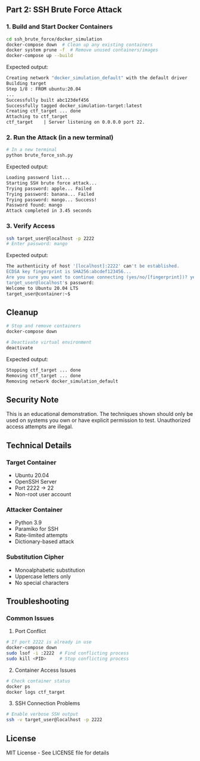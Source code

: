 ## Part 2: SSH Brute Force Attack

### 1. Build and Start Docker Containers

```bash
cd ssh_brute_force/docker_simulation
docker-compose down  # Clean up any existing containers
docker system prune -f  # Remove unused containers/images
docker-compose up --build
```

Expected output:
```bash
Creating network "docker_simulation_default" with the default driver
Building target
Step 1/8 : FROM ubuntu:20.04
...
Successfully built abc123def456
Successfully tagged docker_simulation-target:latest
Creating ctf_target ... done
Attaching to ctf_target
ctf_target    | Server listening on 0.0.0.0 port 22.
```

### 2. Run the Attack (in a new terminal)

```bash
# In a new terminal
python brute_force_ssh.py
```

Expected output:
```bash
Loading password list...
Starting SSH brute force attack...
Trying password: apple... Failed
Trying password: banana... Failed
Trying password: mango... Success!
Password found: mango
Attack completed in 3.45 seconds
```

### 3. Verify Access

```bash
ssh target_user@localhost -p 2222
# Enter password: mango
```

Expected output:
```bash
The authenticity of host '[localhost]:2222' can't be established.
ECDSA key fingerprint is SHA256:abcdef123456...
Are you sure you want to continue connecting (yes/no/[fingerprint])? yes
target_user@localhost's password: 
Welcome to Ubuntu 20.04 LTS
target_user@container:~$ 
```

## Cleanup

```bash
# Stop and remove containers
docker-compose down

# Deactivate virtual environment
deactivate
```

Expected output:
```bash
Stopping ctf_target ... done
Removing ctf_target ... done
Removing network docker_simulation_default
```

## Security Note

This is an educational demonstration. The techniques shown should only be used on systems you own or have explicit permission to test. Unauthorized access attempts are illegal.

## Technical Details

### Target Container
- Ubuntu 20.04
- OpenSSH Server
- Port 2222 -> 22
- Non-root user account

### Attacker Container
- Python 3.9
- Paramiko for SSH
- Rate-limited attempts
- Dictionary-based attack

### Substitution Cipher
- Monoalphabetic substitution
- Uppercase letters only
- No special characters

## Troubleshooting

### Common Issues

1. Port Conflict
```bash
# If port 2222 is already in use
docker-compose down
sudo lsof -i :2222  # Find conflicting process
sudo kill <PID>     # Stop conflicting process
```

2. Container Access Issues
```bash
# Check container status
docker ps
docker logs ctf_target
```

3. SSH Connection Problems
```bash
# Enable verbose SSH output
ssh -v target_user@localhost -p 2222
```

## License

MIT License - See LICENSE file for details 
